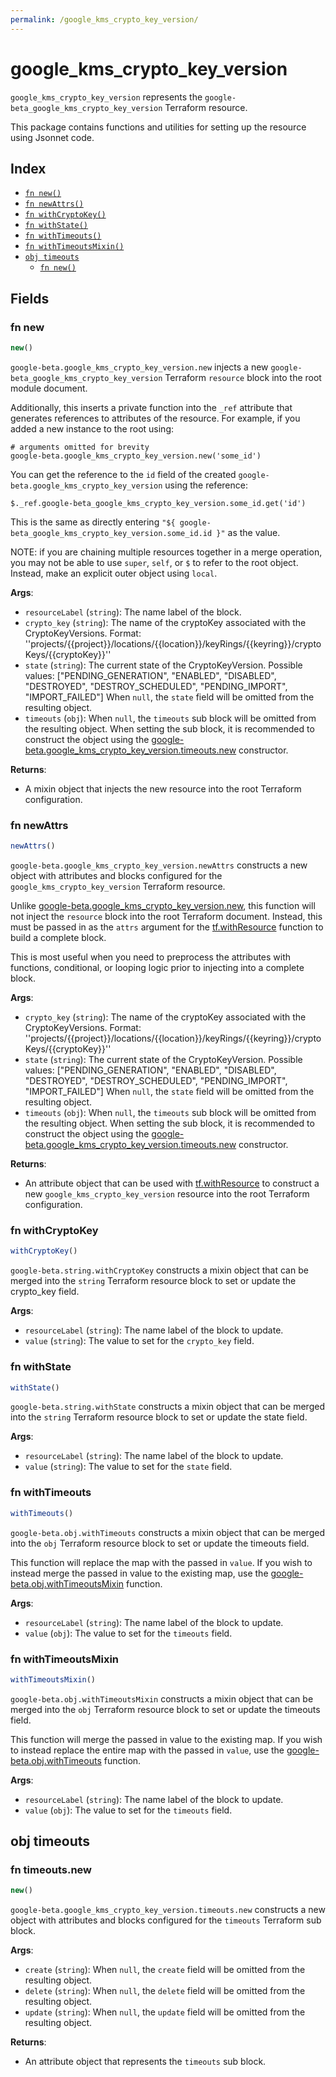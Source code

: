 ```yaml
---
permalink: /google_kms_crypto_key_version/
---
```


# google_kms_crypto_key_version

`google_kms_crypto_key_version` represents the `google-beta_google_kms_crypto_key_version` Terraform resource.



This package contains functions and utilities for setting up the resource using Jsonnet code.


## Index

* [`fn new()`](#fn-new)
* [`fn newAttrs()`](#fn-newattrs)
* [`fn withCryptoKey()`](#fn-withcryptokey)
* [`fn withState()`](#fn-withstate)
* [`fn withTimeouts()`](#fn-withtimeouts)
* [`fn withTimeoutsMixin()`](#fn-withtimeoutsmixin)
* [`obj timeouts`](#obj-timeouts)
  * [`fn new()`](#fn-timeoutsnew)

## Fields

### fn new

```ts
new()
```


`google-beta.google_kms_crypto_key_version.new` injects a new `google-beta_google_kms_crypto_key_version` Terraform `resource`
block into the root module document.

Additionally, this inserts a private function into the `_ref` attribute that generates references to attributes of the
resource. For example, if you added a new instance to the root using:

    # arguments omitted for brevity
    google-beta.google_kms_crypto_key_version.new('some_id')

You can get the reference to the `id` field of the created `google-beta.google_kms_crypto_key_version` using the reference:

    $._ref.google-beta_google_kms_crypto_key_version.some_id.get('id')

This is the same as directly entering `"${ google-beta_google_kms_crypto_key_version.some_id.id }"` as the value.

NOTE: if you are chaining multiple resources together in a merge operation, you may not be able to use `super`, `self`,
or `$` to refer to the root object. Instead, make an explicit outer object using `local`.

**Args**:
  - `resourceLabel` (`string`): The name label of the block.
  - `crypto_key` (`string`): The name of the cryptoKey associated with the CryptoKeyVersions.
Format: &#39;&#39;projects/{{project}}/locations/{{location}}/keyRings/{{keyring}}/cryptoKeys/{{cryptoKey}}&#39;&#39;
  - `state` (`string`): The current state of the CryptoKeyVersion. Possible values: [&#34;PENDING_GENERATION&#34;, &#34;ENABLED&#34;, &#34;DISABLED&#34;, &#34;DESTROYED&#34;, &#34;DESTROY_SCHEDULED&#34;, &#34;PENDING_IMPORT&#34;, &#34;IMPORT_FAILED&#34;] When `null`, the `state` field will be omitted from the resulting object.
  - `timeouts` (`obj`):  When `null`, the `timeouts` sub block will be omitted from the resulting object. When setting the sub block, it is recommended to construct the object using the [google-beta.google_kms_crypto_key_version.timeouts.new](#fn-googlekmscryptokeyversiontimeoutsnew) constructor.

**Returns**:
- A mixin object that injects the new resource into the root Terraform configuration.


### fn newAttrs

```ts
newAttrs()
```


`google-beta.google_kms_crypto_key_version.newAttrs` constructs a new object with attributes and blocks configured for the `google_kms_crypto_key_version`
Terraform resource.

Unlike [google-beta.google_kms_crypto_key_version.new](#fn-googlekmscryptokeyversionnew), this function will not inject the `resource`
block into the root Terraform document. Instead, this must be passed in as the `attrs` argument for the
[tf.withResource](https://github.com/tf-libsonnet/core/tree/main/docs#fn-withresource) function to build a complete block.

This is most useful when you need to preprocess the attributes with functions, conditional, or looping logic prior to
injecting into a complete block.

**Args**:
  - `crypto_key` (`string`): The name of the cryptoKey associated with the CryptoKeyVersions.
Format: &#39;&#39;projects/{{project}}/locations/{{location}}/keyRings/{{keyring}}/cryptoKeys/{{cryptoKey}}&#39;&#39;
  - `state` (`string`): The current state of the CryptoKeyVersion. Possible values: [&#34;PENDING_GENERATION&#34;, &#34;ENABLED&#34;, &#34;DISABLED&#34;, &#34;DESTROYED&#34;, &#34;DESTROY_SCHEDULED&#34;, &#34;PENDING_IMPORT&#34;, &#34;IMPORT_FAILED&#34;] When `null`, the `state` field will be omitted from the resulting object.
  - `timeouts` (`obj`):  When `null`, the `timeouts` sub block will be omitted from the resulting object. When setting the sub block, it is recommended to construct the object using the [google-beta.google_kms_crypto_key_version.timeouts.new](#fn-googlekmscryptokeyversiontimeoutsnew) constructor.

**Returns**:
  - An attribute object that can be used with [tf.withResource](https://github.com/tf-libsonnet/core/tree/main/docs#fn-withresource) to construct a new `google_kms_crypto_key_version` resource into the root Terraform configuration.


### fn withCryptoKey

```ts
withCryptoKey()
```

`google-beta.string.withCryptoKey` constructs a mixin object that can be merged into the `string`
Terraform resource block to set or update the crypto_key field.



**Args**:
  - `resourceLabel` (`string`): The name label of the block to update.
  - `value` (`string`): The value to set for the `crypto_key` field.


### fn withState

```ts
withState()
```

`google-beta.string.withState` constructs a mixin object that can be merged into the `string`
Terraform resource block to set or update the state field.



**Args**:
  - `resourceLabel` (`string`): The name label of the block to update.
  - `value` (`string`): The value to set for the `state` field.


### fn withTimeouts

```ts
withTimeouts()
```

`google-beta.obj.withTimeouts` constructs a mixin object that can be merged into the `obj`
Terraform resource block to set or update the timeouts field.

This function will replace the map with the passed in `value`. If you wish to instead merge the
passed in value to the existing map, use the [google-beta.obj.withTimeoutsMixin](TODO) function.

**Args**:
  - `resourceLabel` (`string`): The name label of the block to update.
  - `value` (`obj`): The value to set for the `timeouts` field.


### fn withTimeoutsMixin

```ts
withTimeoutsMixin()
```

`google-beta.obj.withTimeoutsMixin` constructs a mixin object that can be merged into the `obj`
Terraform resource block to set or update the timeouts field.

This function will merge the passed in value to the existing map. If you wish
to instead replace the entire map with the passed in `value`, use the [google-beta.obj.withTimeouts](TODO)
function.


**Args**:
  - `resourceLabel` (`string`): The name label of the block to update.
  - `value` (`obj`): The value to set for the `timeouts` field.


## obj timeouts



### fn timeouts.new

```ts
new()
```


`google-beta.google_kms_crypto_key_version.timeouts.new` constructs a new object with attributes and blocks configured for the `timeouts`
Terraform sub block.



**Args**:
  - `create` (`string`):  When `null`, the `create` field will be omitted from the resulting object.
  - `delete` (`string`):  When `null`, the `delete` field will be omitted from the resulting object.
  - `update` (`string`):  When `null`, the `update` field will be omitted from the resulting object.

**Returns**:
  - An attribute object that represents the `timeouts` sub block.
